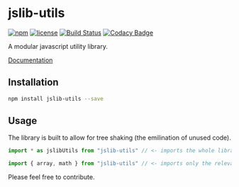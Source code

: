 # jslib-utils
[![npm](https://img.shields.io/npm/v/jslib-utils.svg)](https://www.npmjs.com/package/jslib-utils)
[![license](https://img.shields.io/npm/l/jslib-utils.svg)](https://www.npmjs.com/package/jslib-utils)
[![Build Status](https://travis-ci.org/Glinkis/jslib.svg?branch=master)](https://travis-ci.org/Glinkis/jslib)
[![Codacy Badge](https://api.codacy.com/project/badge/Grade/e267d9e793eb490e84b232827cbe062b)](https://www.codacy.com/app/Glinkis/jslib?utm_source=github.com&amp;utm_medium=referral&amp;utm_content=Glinkis/jslib&amp;utm_campaign=Badge_Grade)

A modular javascript utility library.

[Documentation](https://glinkis.github.io/jslib/)

## Installation
```bash
npm install jslib-utils --save
```

## Usage
The library is built to allow for tree shaking (the emilination of unused code).
```js
import * as jslibUtils from "jslib-utils" // <- imports the whole library, and doesn't allow for tree shaking.
```
```js
import { array, math } from "jslib-utils" // <- imports only the relevant modules, and thus allows for tree shaking.
```

Please feel free to contribute.
